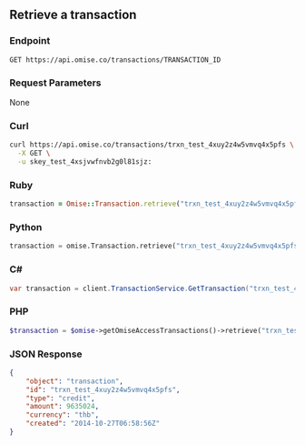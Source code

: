## Retrieve a transaction

### Endpoint

```
GET https://api.omise.co/transactions/TRANSACTION_ID
```

### Request Parameters

None

### Curl

```sh
curl https://api.omise.co/transactions/trxn_test_4xuy2z4w5vmvq4x5pfs \
  -X GET \
  -u skey_test_4xsjvwfnvb2g0l81sjz:
```

### Ruby

```ruby
transaction = Omise::Transaction.retrieve("trxn_test_4xuy2z4w5vmvq4x5pfs")
```

### Python

```python
transaction = omise.Transaction.retrieve("trxn_test_4xuy2z4w5vmvq4x5pfs")
```

### C&#35;

```c#
var transaction = client.TransactionService.GetTransaction("trxn_test_4xuy2z4w5vmvq4x5pfs");
```

### PHP

```php
$transaction = $omise->getOmiseAccessTransactions()->retrieve("trxn_test_4xuy2z4w5vmvq4x5pfs");
```

### JSON Response

```json
{
    "object": "transaction",
    "id": "trxn_test_4xuy2z4w5vmvq4x5pfs",
    "type": "credit",
    "amount": 9635024,
    "currency": "thb",
    "created": "2014-10-27T06:58:56Z"
}
```
